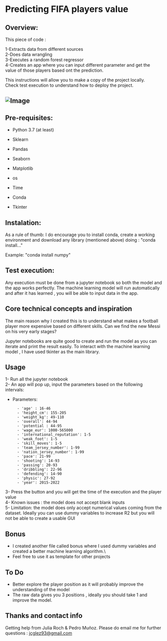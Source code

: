 # Predicting FIFA players value

## **Overview:**



This piece of code :


1-Extracts data from different sources \
2-Does data wrangling\
3-Executes a random forest regressor\
4-Creates an app where you can input different parameter and get the value of those players based ont the prediction.



This instructions will allow you to make a copy of the project locally.\
Check test execution to understand how  to deploy the project.


![Image](http://www.radiohc.cu/articles/7633-fifa.jpg)
---


## **Pre-requisites:**

- Python 3.7 (at least)

- Sklearn 

- Pandas

- Seaborn

- Matplotlib

- os

- Time

- Conda

- Tkinter



## **Instalation:**

As a rule of thumb: I do encourage you to install conda, create a working environment and download any library (mentioned above) doing : "conda install..."

Example: "conda install numpy"

## **Test execution:**

Any execution must be done from a jupyter notebook so both the model and the app works perfectly.
The machine learning model will run automatically and after it has learned , you will be able to input data in the app.



## **Core technical concepts and inspiration**

The main reason why I created this is to understand what makes a football player more expensive based on different skills.
Can we find the new Messi on his very early stages?

Jupyter notebooks are quite good to create and run the model as you can iterate and print the result easily.
To interact with the machine learning model , I have used tkinter as the main library.

## **Usage**

1- Run all the jupyter notebook\
2- An app will pop up, input the parameters based on the following intervals:


- Parameters: 

        - 'age' : 16-46
        - 'height_cm': 155-205
        - 'weight_kg': 49-110
        - 'overall': 44-94
        - 'potential : 44-95
        - 'wage_eur': 1000-565000
        - 'international_reputation': 1-5
        - 'weak_foot': 1-5
        - 'skill_moves': 1-5
        - 'team_jersey_number': 1-99
        - 'nation_jersey_number': 1-99
        - 'pace': 21-99
        - 'shooting': 14-93
        - 'passing': 20-93
        - 'dribbling': 22-96
        - 'defending': 14-90
        - 'physic': 27-92
        - 'year': 2015-2022
3- Press the button and you will get the time of the execution and the player value\
4- Known issues : the model does not accept blank inputs\
5- Limitation: the model does only accept numerical values coming from the dataset. Ideally you can use dummy variables to increase R2 but you will not be able to create a usable GUI




        


## **Bonus**
- I created another file called bonus where I used dummy variables and created a better machine learning algorithm.\
- Feel free to use it as template for other projects

## **To Do**

- Better explore the player position as it will probably improve the understanding of the model
- The raw data gives you 3 positions , ideally you should take 1 and improve the model.



## **Thanks and contact info**
Getting help from Julia Roch & Pedro Muñoz.
Please do email me for further questions : jcglez93@gmail.com
